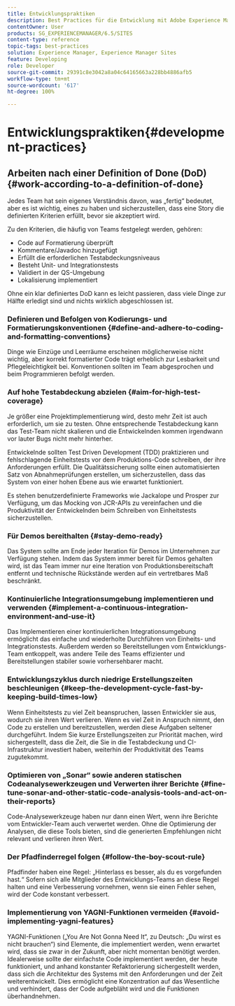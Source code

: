 ```yaml
---
title: Entwicklungspraktiken
description: Best Practices für die Entwicklung mit Adobe Experience Manager.
contentOwner: User
products: SG_EXPERIENCEMANAGER/6.5/SITES
content-type: reference
topic-tags: best-practices
solution: Experience Manager, Experience Manager Sites
feature: Developing
role: Developer
source-git-commit: 29391c8e3042a8a04c64165663a228bb4886afb5
workflow-type: tm+mt
source-wordcount: '617'
ht-degree: 100%

---
```


# Entwicklungspraktiken{#development-practices}

## Arbeiten nach einer Definition of Done (DoD) {#work-according-to-a-definition-of-done}

Jedes Team hat sein eigenes Verständnis davon, was „fertig“ bedeutet, aber es ist wichtig, eines zu haben und sicherzustellen, dass eine Story die definierten Kriterien erfüllt, bevor sie akzeptiert wird.

Zu den Kriterien, die häufig von Teams festgelegt werden, gehören:

* Code auf Formatierung überprüft
* Kommentare/Javadoc hinzugefügt
* Erfüllt die erforderlichen Testabdeckungsniveaus
* Besteht Unit- und Integrationstests
* Validiert in der QS-Umgebung
* Lokalisierung implementiert

Ohne ein klar definiertes DoD kann es leicht passieren, dass viele Dinge zur Hälfte erledigt sind und nichts wirklich abgeschlossen ist.

### Definieren und Befolgen von Kodierungs- und Formatierungskonventionen {#define-and-adhere-to-coding-and-formatting-conventions}

Dinge wie Einzüge und Leerräume erscheinen möglicherweise nicht wichtig, aber korrekt formatierter Code trägt erheblich zur Lesbarkeit und Pflegeleichtigkeit bei. Konventionen sollten im Team abgesprochen und beim Programmieren befolgt werden.

### Auf hohe Testabdeckung abzielen  {#aim-for-high-test-coverage}

Je größer eine Projektimplementierung wird, desto mehr Zeit ist auch erforderlich, um sie zu testen. Ohne entsprechende Testabdeckung kann das Test-Team nicht skalieren und die Entwickelnden kommen irgendwann vor lauter Bugs nicht mehr hinterher.

Entwickelnde sollten Test Driven Development (TDD) praktizieren und fehlschlagende Einheitstests vor dem Produktions-Code schreiben, der ihre Anforderungen erfüllt. Die Qualitätssicherung sollte einen automatisierten Satz von Abnahmeprüfungen erstellen, um sicherzustellen, dass das System von einer hohen Ebene aus wie erwartet funktioniert.

Es stehen benutzerdefinierte Frameworks wie Jackalope und Prosper zur Verfügung, um das Mocking von JCR-APIs zu vereinfachen und die Produktivität der Entwickelnden beim Schreiben von Einheitstests sicherzustellen.

### Für Demos bereithalten {#stay-demo-ready}

Das System sollte am Ende jeder Iteration für Demos im Unternehmen zur Verfügung stehen. Indem das System immer bereit für Demos gehalten wird, ist das Team immer nur eine Iteration von Produktionsbereitschaft entfernt und technische Rückstände werden auf ein vertretbares Maß beschränkt.

### Kontinuierliche Integrationsumgebung implementieren und verwenden {#implement-a-continuous-integration-environment-and-use-it}

Das Implementieren einer kontinuierlichen Integrationsumgebung ermöglicht das einfache und wiederholte Durchführen von Einheits- und Integrationstests. Außerdem werden so Bereitstellungen vom Entwicklungs-Team entkoppelt, was andere Teile des Teams effizienter und Bereitstellungen stabiler sowie vorhersehbarer macht.

### Entwicklungszyklus durch niedrige Erstellungszeiten beschleunigen {#keep-the-development-cycle-fast-by-keeping-build-times-low}

Wenn Einheitstests zu viel Zeit beanspruchen, lassen Entwickler sie aus, wodurch sie ihren Wert verlieren. Wenn es viel Zeit in Anspruch nimmt, den Code zu erstellen und bereitzustellen, werden diese Aufgaben seltener durchgeführt. Indem Sie kurze Erstellungszeiten zur Priorität machen, wird sichergestellt, dass die Zeit, die Sie in die Testabdeckung und CI-Infrastruktur investiert haben, weiterhin der Produktivität des Teams zugutekommt.

### Optimieren von „Sonar“ sowie anderen statischen Codeanalysewerkzeugen und Verwerten ihrer Berichte {#fine-tune-sonar-and-other-static-code-analysis-tools-and-act-on-their-reports}

Code-Analysewerkzeuge haben nur dann einen Wert, wenn ihre Berichte vom Entwickler-Team auch verwertet werden. Ohne die Optimierung der Analysen, die diese Tools bieten, sind die generierten Empfehlungen nicht relevant und verlieren ihren Wert.

### Der Pfadfinderregel folgen {#follow-the-boy-scout-rule}

Pfadfinder haben eine Regel: „Hinterlass es besser, als du es vorgefunden hast.“ Sofern sich alle Mitglieder des Entwicklungs-Teams an diese Regel halten und eine Verbesserung vornehmen, wenn sie einen Fehler sehen, wird der Code konstant verbessert. 

### Implementierung von YAGNI-Funktionen vermeiden {#avoid-implementing-yagni-features}

YAGNI-Funktionen („You Are Not Gonna Need It“, zu Deutsch: „Du wirst es nicht brauchen“) sind Elemente, die implementiert werden, wenn erwartet wird, dass sie zwar in der Zukunft, aber nicht momentan benötigt werden. Idealerweise sollte der einfachste Code implementiert werden, der heute funktioniert, und anhand konstanter Refaktorierung sichergestellt werden, dass sich die Architektur des Systems mit den Anforderungen und der Zeit weiterentwickelt. Dies ermöglicht eine Konzentration auf das Wesentliche und verhindert, dass der Code aufgebläht wird und die Funktionen überhandnehmen.
